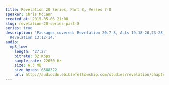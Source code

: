 ```yaml
---
title: Revelation 20 Series, Part 8, Verses 7-8
speaker: Chris McCann
created_at: 2015-05-06 21:00
slug: revelation-20-series-part-8
series: true
description: 'Passages covered: Revelation 20:7-8, Acts 19:18-20,23-28, Matthew 24:11-12,21-24,
  Revelation 13:12-14.'
audio:
  mp3_low:
    length: '27:27'
    bitrate: 32 Kbps
    sample_rate: 22050 Hz
    size: 6.3 MB
    size_bytes: 6588322
    url: http://audiocdn.ebiblefellowship.com/studies/revelation/chapter-20/2015.05.06_McCann_-_Revelation_20_Series_Part_8.mp3
---
```

